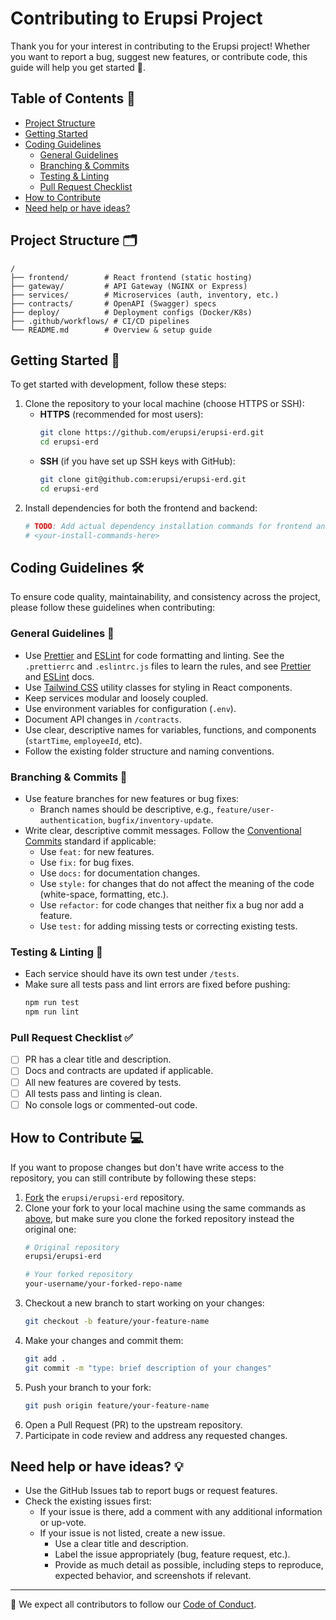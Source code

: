 # Contributing to Erupsi Project

Thank you for your interest in contributing to the Erupsi project! Whether you want to report a bug, suggest new
features, or contribute code, this guide will help you get started 🎉.

## Table of Contents 🧭

- [Project Structure](#project-structure-)
- [Getting Started](#getting-started-)
- [Coding Guidelines](#coding-guidelines-)
    - [General Guidelines](#general-guidelines-)
    - [Branching & Commits](#branching--commits-)
    - [Testing & Linting](#testing--linting-)
    - [Pull Request Checklist](#pull-request-checklist-)
- [How to Contribute](#how-to-contribute-)
- [Need help or have ideas?](#need-help-or-have-ideas-)

## Project Structure 🗂

```
/
├── frontend/        # React frontend (static hosting)
├── gateway/         # API Gateway (NGINX or Express)
├── services/        # Microservices (auth, inventory, etc.)
├── contracts/       # OpenAPI (Swagger) specs
├── deploy/          # Deployment configs (Docker/K8s)
├── .github/workflows/ # CI/CD pipelines
└── README.md        # Overview & setup guide
```

## Getting Started 🚀

To get started with development, follow these steps:

1. Clone the repository to your local machine (choose HTTPS or SSH):
    - **HTTPS** (recommended for most users):
      ```bash
      git clone https://github.com/erupsi/erupsi-erd.git
      cd erupsi-erd
      ```
    - **SSH** (if you have set up SSH keys with GitHub):
      ```bash
      git clone git@github.com:erupsi/erupsi-erd.git
      cd erupsi-erd
      ```
2. Install dependencies for both the frontend and backend:
   ```bash
   # TODO: Add actual dependency installation commands for frontend and backend
   # <your-install-commands-here>
   ```

## Coding Guidelines 🛠

To ensure code quality, maintainability, and consistency across the project, please follow these guidelines when
contributing:

### General Guidelines 📜

- Use [Prettier](https://prettier.io/) and [ESLint](https://eslint.org/) for code formatting and linting. See the
  `.prettierrc` and `.eslintrc.js` files to learn the rules, and see [Prettier](https://prettier.io/docs/index.html)
  and [ESLint](https://eslint.org/docs/latest/use/configure/) docs.
- Use [Tailwind CSS](https://tailwindcss.com/docs/utility-first) utility classes for styling in React components.
- Keep services modular and loosely coupled.
- Use environment variables for configuration (`.env`).
- Document API changes in `/contracts`.
- Use clear, descriptive names for variables, functions, and components (`startTime`, `employeeId`, etc).
- Follow the existing folder structure and naming conventions.

### Branching & Commits 🔀

- Use feature branches for new features or bug fixes:
    - Branch names should be descriptive, e.g., `feature/user-authentication`, `bugfix/inventory-update`.
- Write clear, descriptive commit messages. Follow
  the [Conventional Commits](https://www.conventionalcommits.org/en/v1.0.0/) standard if applicable:
    - Use `feat:` for new features.
    - Use `fix:` for bug fixes.
    - Use `docs:` for documentation changes.
    - Use `style:` for changes that do not affect the meaning of the code (white-space, formatting, etc.).
    - Use `refactor:` for code changes that neither fix a bug nor add a feature.
    - Use `test:` for adding missing tests or correcting existing tests.

### Testing & Linting 🧪

- Each service should have its own test under `/tests`.
- Make sure all tests pass and lint errors are fixed before pushing:
  ```bash
  npm run test
  npm run lint
  ```

### Pull Request Checklist ✅

- [ ] PR has a clear title and description.
- [ ] Docs and contracts are updated if applicable.
- [ ] All new features are covered by tests.
- [ ] All tests pass and linting is clean.
- [ ] No console logs or commented-out code.

## How to Contribute 💻

If you want to propose changes but don't have write access to the repository, you can still contribute by following
these steps:

1. [Fork](https://docs.github.com/en/pull-requests/collaborating-with-pull-requests/working-with-forks/fork-a-repo#forking-a-repository)
   the `erupsi/erupsi-erd` repository.
2. Clone your fork to your local machine using the same commands as [above](#getting-started-), but make sure you clone
   the forked repository instead the original one:
    ```bash
    # Original repository
    erupsi/erupsi-erd
   
    # Your forked repository
    your-username/your-forked-repo-name
   ```
3. Checkout a new branch to start working on your changes:
   ```bash
   git checkout -b feature/your-feature-name
   ```
4. Make your changes and commit them:
   ```bash
   git add .
   git commit -m "type: brief description of your changes"
   ```
5. Push your branch to your fork:
   ```bash
   git push origin feature/your-feature-name
   ```
6. Open a Pull Request (PR) to the upstream repository.
7. Participate in code review and address any requested changes.

## Need help or have ideas? 💡

- Use the GitHub Issues tab to report bugs or request features.
- Check the existing issues first:
    - If your issue is there, add a comment with any additional information or up-vote.
    - If your issue is not listed, create a new issue.
        - Use a clear title and description.
        - Label the issue appropriately (bug, feature request, etc.).
        - Provide as much detail as possible, including steps to reproduce, expected behavior, and screenshots if
          relevant.

---

🤝 We expect all contributors to follow our [Code of Conduct](/CODE_OF_CONDUCT.md).
